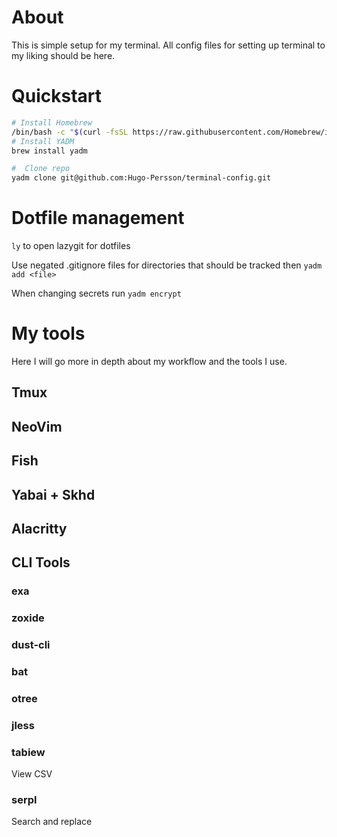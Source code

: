 # About

This is simple setup for my terminal. All config files for setting up terminal to my liking should be here.

# Quickstart

```sh
# Install Homebrew
/bin/bash -c "$(curl -fsSL https://raw.githubusercontent.com/Homebrew/install/HEAD/install.sh)"
# Install YADM
brew install yadm

#  Clone repo
yadm clone git@github.com:Hugo-Persson/terminal-config.git
```

# Dotfile management
`ly` to open lazygit for dotfiles

Use negated .gitignore files for directories that should be tracked then `yadm add <file>`

When changing secrets run `yadm encrypt`

# My tools

Here I will go more in depth about my workflow and the tools I use.

## Tmux

## NeoVim

## Fish

## Yabai + Skhd

## Alacritty

## CLI Tools

### exa

### zoxide

### dust-cli

### bat

### otree

### jless

### tabiew

View CSV

### serpl

Search and replace
